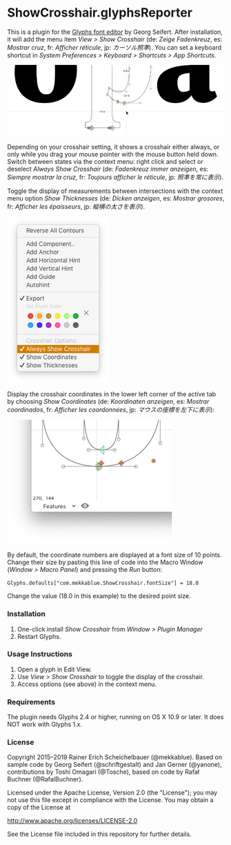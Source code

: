 # ShowCrosshair.glyphsReporter

This is a plugin for the [Glyphs font editor](http://glyphsapp.com/) by Georg Seifert. After installation, it will add the menu item *View > Show Crosshair* (de: *Zeige Fadenkreuz*, es: *Mostrar cruz*, fr: *Afficher réticule*, jp: *カーソル照準*). You can set a keyboard shortcut in *System Preferences > Keyboard > Shortcuts > App Shortcuts.*

![Crosshair](ShowCrosshair.png "Show Crosshair Screenshot")

Depending on your crosshair setting, it shows a crosshair either always, or only while you drag your mouse pointer with the mouse button held down. Switch between states via the context menu: right click and select or deselect *Always Show Crosshair* (de: *Fadenkreuz immer anzeigen*, es: *Siempre mostrar la cruz*, fr: *Toujours afficher le réticule*, jp: *照準を常に表示*).

Toggle the display of measurements between intersections with the context menu option *Show Thicknesses* (de: *Dicken anzeigen*, es: *Mostrar grosores*, fr: *Afficher les épaisseurs*, jp: *縦横の太さを表示*).

![Crosshair options](ToggleCrosshairOptions.png "Toggling Crosshair options in the context menu")

Display the crosshair coordinates in the lower left corner of the active tab by choosing *Show Coordinates* (de: *Koordinaten anzeigen*, es: *Mostrar coordinados*, fr: *Afficher les coordonnées*, jp: *マウスの座標を左下に表示*):

![Coordinates in lower left corner](ToggleCoordinates.png "Coordinates are displayed in the lower left corner of the Edit view")

By default, the coordinate numbers are displayed at a font size of 10 points. Change their size by pasting this line of code into the Macro Window (*Window > Macro Panel*) and pressing the *Run* button:

    Glyphs.defaults["com.mekkablue.ShowCrosshair.fontSize"] = 18.0

Change the value (18.0 in this example) to the desired point size.

### Installation

1. One-click install *Show Crosshair* from *Window > Plugin Manager*
2. Restart Glyphs.

### Usage Instructions

1. Open a glyph in Edit View.
2. Use *View > Show Crosshair* to toggle the display of the crosshair.
3. Access options (see above) in the context menu.

### Requirements

The plugin needs Glyphs 2.4 or higher, running on OS X 10.9 or later. It does NOT work with Glyphs 1.x.

### License

Copyright 2015–2019 Rainer Erich Scheichelbauer (@mekkablue).
Based on sample code by Georg Seifert (@schriftgestalt) and Jan Gerner (@yanone), contributions by Toshi Omagari (@Tosche), based on code by Rafał Buchner (@RafalBuchner).

Licensed under the Apache License, Version 2.0 (the "License");
you may not use this file except in compliance with the License.
You may obtain a copy of the License at

http://www.apache.org/licenses/LICENSE-2.0

See the License file included in this repository for further details.
